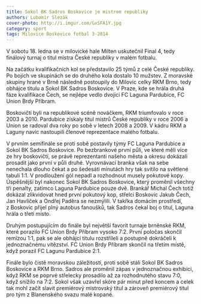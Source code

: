 ```yaml
---
title: Sokol BK Sadros Boskovice je mistrem republiky
authors: Lubomír Slezák
cover-photo: http://i.imgur.com/GxSFA1Y.jpg
category: sport
tags: Milovice Boskovice fotbal 3-2014
---
```


V sobotu 18. ledna se v milovické hale Milten uskutečnil Final 4, tedy finálový turnaj o titul mistra České republiky v malém fotbalu.

Na začátku kvalifikačních kol se představilo 25 týmů z celé České republiky. Po bojích ve skupinách se do druhého kola dostalo 10 mužstev. Z moravské skupiny hrané v Brně následně postoupily do Milovic celky RKM Brno, tedy obhájce titulu a Sokol BK Sadros Boskovice. V Praze, kde se hrála druhá fáze kvalifikace Čech, se nejlépe vedlo dvojici FC Laguna Pardubice, FC Union Brdy Příbram.

Boskovičtí byli na republikové scéně nováčkem, RKM triumfovalo v roce 2003 a 2010. Pardubice získaly titul mistrů České republiky v roce 2006 a Union se radoval dva roky po sobě v letech 2008 a 2009. V kádru RKM a Laguny navíc nastoupili členové reprezentace malého fotbalu.

V prvním semifinále se proti sobě postavily týmy FC Laguna Pardubice a Sokol BK Sadros Boskovice. Po bezbrankové první půli, ve které měli více ze hry boskovičtí, se právě reprezentanti našeho města a okresu dokázali prosadit jako první v půli druhé. Vyrovnávací branka však na sebe nenechala dlouho čekat a po šedesáti minutách hry tak svítilo na světlené tabuli 1:1. V prodloužení gól nepadl a rozhodnout musely pokutové kopy. Úspěšnější byl nakonec Sokol BK Sadros Boskovice, který proměnil všechny tři penalty, zatímco Laguna Pardubice pouze dvě. Brankář Michal Čech totiž dokázal zlikvidovat hned první pokutový kop, střelci Boskovic Jakub Čech, Jan Havlíček a Ondřej Paděra se nezmýlili. V takřka domácím prostředí, z Boskovic přijel plný autobus fanoušků, tak Sadros čekal boj o titul, Laguna hrála o třetí místo.

Druhým postupujícím do finále byl největší favorit turnaje brněnské RKM, které porazilo FC Union Brdy Příbram vysoko 7:2. První poločas skončil remízou 1:1, pak se ale obhájci titulu rozstříleli a postupně dokráčeli k jednoznačnému vítězství. FC Union Brdy Příbram skončil na třetím místě, když porazil FC Lagunu Pardubice 2:1.

Finále bylo čistě moravskou záležitostí, proti sobě stáli Sokol BK Sadros Boskovice a RKM Brno. Sadros ale proměnil zápas v jednoznačnou exhibici, když RKM se poprvé střelecky prosadilo až za rozhodnutého stavu 7:0, když snížilo na 7:2. Sokol však uzavřel skóre pár minut před koncem a celek tak mohl začít slavit premiérový mistrovský titul a zároveň premiérový titul pro tým z Blanenského svazu malé kopané.